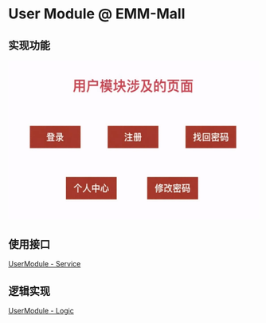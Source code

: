 # User Module @ EMM-Mall


## 实现功能
![UserModule - Features](images/UserModule/Features.png)

## 使用接口
[UserModule - Service](/src/service/user-service.js)

## 逻辑实现
[UserModule - Logic](/src/page/user)
